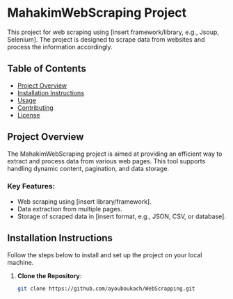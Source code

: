 # MahakimWebScraping Project

This project for web scraping using [insert framework/library, e.g., Jsoup, Selenium]. The project is designed to scrape data from websites and process the information accordingly.

## Table of Contents

- [Project Overview](#project-overview)
- [Installation Instructions](#installation-instructions)
- [Usage](#usage)
- [Contributing](#contributing)
- [License](#license)

## Project Overview

The MahakimWebScraping project is aimed at providing an efficient way to extract and process data from various web pages. This tool supports handling dynamic content, pagination, and data storage.

### Key Features:
- Web scraping using [insert library/framework].
- Data extraction from multiple pages.
- Storage of scraped data in [insert format, e.g., JSON, CSV, or database].

## Installation Instructions

Follow the steps below to install and set up the project on your local machine.

1. **Clone the Repository**:
   ```bash
   git clone https://github.com/ayouboukach/WebScrapping.git

